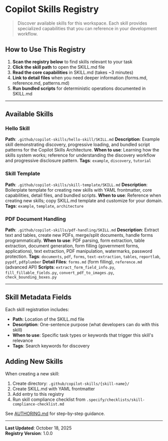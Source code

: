 # Copilot Skills Registry

> Discover available skills for this workspace. Each skill provides specialized capabilities that you can reference in your development workflow.

## How to Use This Registry

1. **Scan the registry below** to find skills relevant to your task
2. **Click the skill path** to open the SKILL.md file
3. **Read the core capabilities** in SKILL.md (takes ~3 minutes)
4. **Link to detail files** when you need deeper information (forms.md, reference.md, patterns.md)
5. **Run bundled scripts** for deterministic operations documented in SKILL.md

---

## Available Skills

### Hello Skill
**Path**: `.github/copilot-skills/hello-skill/SKILL.md`
**Description**: Example skill demonstrating discovery, progressive loading, and bundled script patterns for the Copilot Skills Architecture.
**When to use**: Learning how the skills system works; reference for understanding the discovery workflow and progressive disclosure pattern.
**Tags**: `example`, `discovery`, `tutorial`

### Skill Template
**Path**: `.github/copilot-skills/skill-template/SKILL.md`
**Description**: Boilerplate template for creating new skills with YAML frontmatter, core capabilities, detail files, and bundled scripts.
**When to use**: Reference when creating new skills; copy SKILL.md template and customize for your domain.
**Tags**: `example`, `template`, `architecture`

### PDF Document Handling
**Path**: `.github/copilot-skills/pdf-handling/SKILL.md`
**Description**: Extract text and tables, create new PDFs, merge/split documents, handle forms programmatically.
**When to use**: PDF parsing, form extraction, table extraction, document generation, form filling (government forms, applications), text extraction, PDF manipulation, watermarks, password protection.
**Tags**: `documents`, `pdf`, `forms`, `text-extraction`, `tables`, `reportlab`, `pypdf`, `pdfplumber`
**Detail Files**: `forms.md` (form filling), `reference.md` (advanced API)
**Scripts**: `extract_form_field_info.py`, `fill_fillable_fields.py`, `convert_pdf_to_images.py`, `check_bounding_boxes.py`

---

## Skill Metadata Fields

Each skill registration includes:
- **Path**: Location of the SKILL.md file
- **Description**: One-sentence purpose (what developers can do with this skill)
- **When to use**: Specific task types or keywords that trigger this skill's relevance
- **Tags**: Search keywords for discovery

## Adding New Skills

When creating a new skill:
1. Create directory: `.github/copilot-skills/{skill-name}/`
2. Create SKILL.md with YAML frontmatter
3. Add entry to this registry
4. Run skill compliance checklist from `.specify/checklists/skill-compliance-checklist.md`

See [AUTHORING.md](./AUTHORING.md) for step-by-step guidance.

---

**Last Updated**: October 18, 2025  
**Registry Version**: 1.0.0
